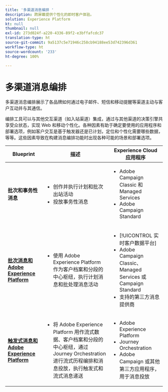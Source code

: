 ```yaml
---
title: '多渠道消息编排 '
description: 跨屏幕提供个性化的即时客户体验。
solution: Experience Platform
kt: null
thumbnail: null
exl-id: 273d024f-a220-4336-89f2-e3bffafcdc37
translation-type: ht
source-git-commit: 9a5137c5e71946c258cb94188ee53d742396d361
workflow-type: ht
source-wordcount: '233'
ht-degree: 100%

---
```


# 多渠道消息编排

多渠道消息编排展示了各品牌如何通过电子邮件、短信和移动提醒等渠道主动与客户互动并与其通信。

编排工具可以与其他交互渠道（如入站渠道）集成，通过与其他渠道的决策引擎共享受众状态，实现 Web 和移动个性化。各种因素有助于确定要使用的应用程序和部署选项，例如客户交互是基于触发器还是已计划，定位和个性化需要哪些数据，等等。这些因素导致在构建消息编排功能时出现各种可能的场景和部署选项。


| Blueprint | 描述 | Experience Cloud 应用程序 |
|---|---|---|
| **批次和事务性消息** | <ul><li>创作并执行计划和批次出站活动</li><li>投放事务性消息</li></ul> | <ul><li>Adobe Campaign Classic 和 Managed Services</li><li>Adobe Campaign Standard</li></ul> |
| **[批次消息和 Adobe Experience Platform](batch-messaging.md)** | <ul><li>使用 Adobe Experience Platform 作为客户档案和分段的中心枢纽，执行计划消息和批处理消息活动</li></ul> | <ul><li>[!UICONTROL 实时客户数据平台]</li><li>Adobe Campaign Classic、Managed Services 或 Campaign Standard</li><li>支持的第三方消息提供商</li></ul> |
| **[触发式消息和 Adobe Experience Platform](triggered-messaging.md)** | <ul><li>将 Adobe Experience Platform 用作流式数据、客户档案和分段的中心枢纽，通过 Journey Orchestration 进行流式历程编排和消息投放，执行触发式和流式消息递送</li></ul> | <ul><li>Adobe Experience Platform</li><li>Journey Orchestration</li><li>Adobe Campaign 或其他第三方应用程序，用于消息投放</li></ul> |
